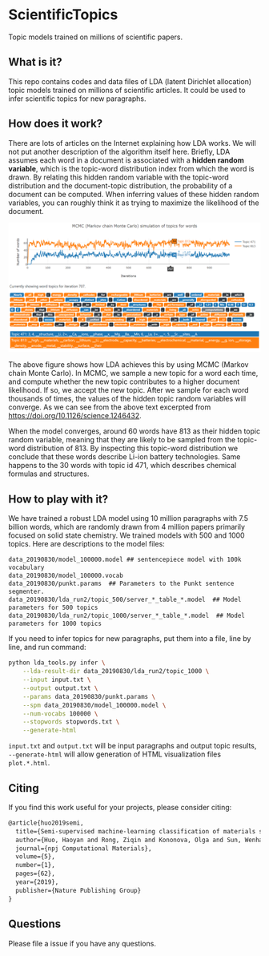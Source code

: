 # ScientificTopics
Topic models trained on millions of scientific papers.

## What is it?

This repo contains codes and data files of LDA (latent Dirichlet allocation) 
topic models trained on millions of scientific articles. It could be used to
infer scientific topics for new paragraphs.

## How does it work?

There are lots of articles on the Internet explaining how LDA works. We will
not put another description of the algorithm itself here. Briefly, LDA assumes
each word in a document is associated with a **hidden random variable**, which is
the topic-word distribution index from which the word is drawn. By relating this 
hidden random variable with the topic-word distribution and the document-topic
distribution, the probability of a document can be computed. When inferring values
of these hidden random variables, you can roughly think it as trying to maximize
the likelihood of the document.

![Demo](demo.png)

The above figure shows how LDA achieves this by using MCMC (Markov chain Monte
Carlo). In MCMC, we sample a new topic for a word each time, and compute whether 
the new topic contributes to a higher document likelihood. If so, we accept the 
new topic. After we sample for each word thousands of times, the values of the
hidden topic random variables will converge. As we can see from the above text
excerpted from https://doi.org/10.1126/science.1246432. 

When the model converges, around 60 words have 813 as their hidden topic random 
variable, meaning that they are likely to be sampled from the topic-word distribution
of 813. By inspecting this topic-word distribution we conclude that these words 
describe Li-ion battery technologies. Same happens to the 30 words with topic id
471, which describes chemical formulas and structures.

## How to play with it?

We have trained a robust LDA model using 10 million paragraphs with 7.5 billion 
words, which are randomly drawn from 4 million papers primarily focused on solid
state chemistry. We trained models with 500 and 1000 topics. Here are descriptions
to the model files:

```
data_20190830/model_100000.model ## sentencepiece model with 100k vocabulary 
data_20190830/model_100000.vocab
data_20190830/punkt.params  ## Parameters to the Punkt sentence segmenter.
data_20190830/lda_run2/topic_500/server_*_table_*.model  ## Model parameters for 500 topics
data_20190830/lda_run2/topic_1000/server_*_table_*.model  ## Model parameters for 1000 topics
```

If you need to infer topics for new paragraphs, put them into a file, line by line,
and run command:

```bash
python lda_tools.py infer \
    --lda-result-dir data_20190830/lda_run2/topic_1000 \
    --input input.txt \
    --output output.txt \
    --params data_20190830/punkt.params \
    --spm data_20190830/model_100000.model \
    --num-vocabs 100000 \
    --stopwords stopwords.txt \
    --generate-html
```

`input.txt` and `output.txt` will be input paragraphs and output topic results, 
`--generate-html` will allow generation of HTML visualization files `plot.*.html`.

## Citing

If you find this work useful for your projects, please consider citing:

```latex
@article{huo2019semi,
  title={Semi-supervised machine-learning classification of materials synthesis procedures},
  author={Huo, Haoyan and Rong, Ziqin and Kononova, Olga and Sun, Wenhao and Botari, Tiago and He, Tanjin and Tshitoyan, Vahe and Ceder, Gerbrand},
  journal={npj Computational Materials},
  volume={5},
  number={1},
  pages={62},
  year={2019},
  publisher={Nature Publishing Group}
}
``` 

## Questions

Please file a issue if you have any questions.